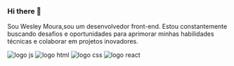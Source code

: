 ### Hi there 👋

Sou Wesley Moura,sou um desenvolvedor front-end. 
Estou constantemente buscando desafios e oportunidades para aprimorar minhas habilidades técnicas e colaborar em projetos inovadores.

 <img src ="https://img.shields.io/badge/JavaScript-F7DF1E?style=for-the-badge&logo=javascript&logoColor=black" alt= "logo js"/>
 <img src ="https://img.shields.io/badge/HTML5-E34F26?style=for-the-badge&logo=html5&logoColor=white" alt=" logo html" />
<img src ="https://img.shields.io/badge/CSS3-1572B6?style=for-the-badge&logo=css3&logoColor=white " alt= "logo css "/>
<img src ="https://img.shields.io/badge/React-20232A?style=for-the-badge&logo=react&logoColor=61DAFB " alt= "logo react" />
